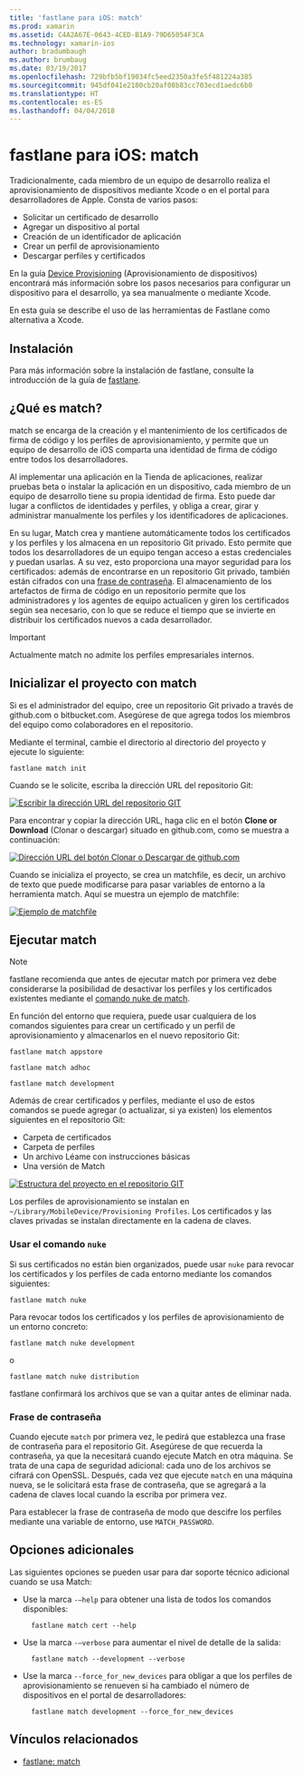 ```yaml
---
title: 'fastlane para iOS: match'
ms.prod: xamarin
ms.assetid: C4A2A67E-0643-4CED-B1A9-79D65054F3CA
ms.technology: xamarin-ios
author: bradumbaugh
ms.author: brumbaug
ms.date: 03/19/2017
ms.openlocfilehash: 729bfb5bf19034fc5eed2350a3fe5f481224a385
ms.sourcegitcommit: 945df041e2180cb20af08b83cc703ecd1aedc6b0
ms.translationtype: HT
ms.contentlocale: es-ES
ms.lasthandoff: 04/04/2018
---
```

# <a name="fastlane-for-ios---match"></a>fastlane para iOS: match

Tradicionalmente, cada miembro de un equipo de desarrollo realiza el aprovisionamiento de dispositivos mediante Xcode o en el portal para desarrolladores de Apple. Consta de varios pasos:

- Solicitar un certificado de desarrollo
- Agregar un dispositivo al portal
- Creación de un identificador de aplicación
- Crear un perfil de aprovisionamiento
- Descargar perfiles y certificados

En la guía [Device Provisioning](~/ios/get-started/installation/device-provisioning/index.md) (Aprovisionamiento de dispositivos) encontrará más información sobre los pasos necesarios para configurar un dispositivo para el desarrollo, ya sea manualmente o mediante Xcode.

En esta guía se describe el uso de las herramientas de Fastlane como alternativa a Xcode.

## <a name="installation"></a>Instalación

Para más información sobre la instalación de fastlane, consulte la introducción de la guía de [fastlane](~/ios/deploy-test/provisioning/fastlane/index.md#Installation).

<a name="whatismatch" />

## <a name="what-is-match"></a>¿Qué es match?

match se encarga de la creación y el mantenimiento de los certificados de firma de código y los perfiles de aprovisionamiento, y permite que un equipo de desarrollo de iOS comparta una identidad de firma de código entre todos los desarrolladores.

Al implementar una aplicación en la Tienda de aplicaciones, realizar pruebas beta o instalar la aplicación en un dispositivo, cada miembro de un equipo de desarrollo tiene su propia identidad de firma. Esto puede dar lugar a conflictos de identidades y perfiles, y obliga a crear, girar y administrar manualmente los perfiles y los identificadores de aplicaciones.

En su lugar, Match crea y mantiene automáticamente todos los certificados y los perfiles y los almacena en un repositorio Git privado. Esto permite que todos los desarrolladores de un equipo tengan acceso a estas credenciales y puedan usarlas. A su vez, esto proporciona una mayor seguridad para los certificados: además de encontrarse en un repositorio Git privado, también están cifrados con una [frase de contraseña](#passphrase). El almacenamiento de los artefactos de firma de código en un repositorio permite que los administradores y los agentes de equipo actualicen y giren los certificados según sea necesario, con lo que se reduce el tiempo que se invierte en distribuir los certificados nuevos a cada desarrollador.

> [!IMPORTANT]
> Actualmente match no admite los perfiles empresariales internos.

<a name="initializing" />

## <a name="initializing-your-project-with-match"></a>Inicializar el proyecto con match

Si es el administrador del equipo, cree un repositorio Git privado a través de github.com o bitbucket.com. Asegúrese de que agrega todos los miembros del equipo como colaboradores en el repositorio.

Mediante el terminal, cambie el directorio al directorio del proyecto y ejecute lo siguiente:

    fastlane match init

Cuando se le solicite, escriba la dirección URL del repositorio Git:

 [![](match-images/fastlane-image7.png "Escribir la dirección URL del repositorio GIT")](match-images/fastlane-image7.png#lightbox)

Para encontrar y copiar la dirección URL, haga clic en el botón **Clone or Download** (Clonar o descargar) situado en github.com, como se muestra a continuación:

[![](match-images/fastlane-image6.png "Dirección URL del botón Clonar o Descargar de github.com")](match-images/fastlane-image6.png#lightbox)

Cuando se inicializa el proyecto, se crea un matchfile, es decir, un archivo de texto que puede modificarse para pasar variables de entorno a la herramienta match. Aquí se muestra un ejemplo de matchfile:

[![](match-images/fastlane-image8.png "Ejemplo de matchfile")](match-images/fastlane-image8.png#lightbox)

<a name="running" />

## <a name="running-match"></a>Ejecutar match

> [!NOTE]
> fastlane recomienda que antes de ejecutar match por primera vez debe considerarse la posibilidad de desactivar los perfiles y los certificados existentes mediante el [comando nuke de match](#using).

En función del entorno que requiera, puede usar cualquiera de los comandos siguientes para crear un certificado y un perfil de aprovisionamiento y almacenarlos en el nuevo repositorio Git:

    fastlane match appstore

    fastlane match adhoc

    fastlane match development

Además de crear certificados y perfiles, mediante el uso de estos comandos se puede agregar (o actualizar, si ya existen) los elementos siguientes en el repositorio Git:

- Carpeta de certificados
- Carpeta de perfiles
- Un archivo Léame con instrucciones básicas
- Una versión de Match

[![](match-images/fastlane-image9.png "Estructura del proyecto en el repositorio GIT")](match-images/fastlane-image9.png#lightbox)

Los perfiles de aprovisionamiento se instalan en `~/Library/MobileDevice/Provisioning Profiles`. Los certificados y las claves privadas se instalan directamente en la cadena de claves.

<a name="using" />

### <a name="using-the-nuke-command"></a>Usar el comando `nuke`

Si sus certificados no están bien organizados, puede usar `nuke` para revocar los certificados y los perfiles de cada entorno mediante los comandos siguientes:

    fastlane match nuke

Para revocar todos los certificados y los perfiles de aprovisionamiento de un entorno concreto:

    fastlane match nuke development

 o

    fastlane match nuke distribution

fastlane confirmará los archivos que se van a quitar antes de eliminar nada.

<a name="passphrase" />

### <a name="passphrase"></a>Frase de contraseña

Cuando ejecute `match` por primera vez, le pedirá que establezca una frase de contraseña para el repositorio Git. Asegúrese de que recuerda la contraseña, ya que la necesitará cuando ejecute Match en otra máquina. Se trata de una capa de seguridad adicional: cada uno de los archivos se cifrará con OpenSSL. Después, cada vez que ejecute `match` en una máquina nueva, se le solicitará esta frase de contraseña, que se agregará a la cadena de claves local cuando la escriba por primera vez.

Para establecer la frase de contraseña de modo que descifre los perfiles mediante una variable de entorno, use `MATCH_PASSWORD`.

<a name="options" />

## <a name="additional-options"></a>Opciones adicionales

Las siguientes opciones se pueden usar para dar soporte técnico adicional cuando se usa Match:

- Use la marca `-–help` para obtener una lista de todos los comandos disponibles:

        fastlane match cert --help

- Use la marca `-–verbose` para aumentar el nivel de detalle de la salida:

        fastlane match --development --verbose

- Use la marca `--force_for_new_devices` para obligar a que los perfiles de aprovisionamiento se renueven si ha cambiado el número de dispositivos en el portal de desarrolladores:

        fastlane match development --force_for_new_devices

## <a name="related-links"></a>Vínculos relacionados

- [fastlane: match](https://github.com/fastlane/fastlane/blob/master/match/README.md)
